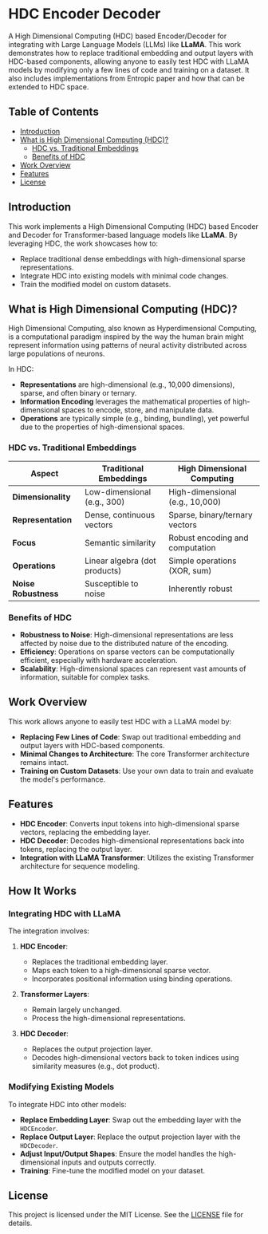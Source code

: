 # HDC Encoder Decoder

A High Dimensional Computing (HDC) based Encoder/Decoder for integrating with Large Language Models (LLMs) like **LLaMA**. This work demonstrates how to replace traditional embedding and output layers with HDC-based components, allowing anyone to easily test HDC with LLaMA models by modifying only a few lines of code and training on a dataset. It also includes implementations from Entropic paper and how that can be extended to HDC space.

## Table of Contents

- [Introduction](#introduction)
- [What is High Dimensional Computing (HDC)?](#what-is-high-dimensional-computing-hdc)
  - [HDC vs. Traditional Embeddings](#hdc-vs-traditional-embeddings)
  - [Benefits of HDC](#benefits-of-hdc)
- [Work Overview](#work-overview)
- [Features](#features)
- [License](#license)

## Introduction

This work implements a High Dimensional Computing (HDC) based Encoder and Decoder for Transformer-based language models like **LLaMA**. By leveraging HDC, the work showcases how to:

- Replace traditional dense embeddings with high-dimensional sparse representations.
- Integrate HDC into existing models with minimal code changes.
- Train the modified model on custom datasets.

## What is High Dimensional Computing (HDC)?

High Dimensional Computing, also known as Hyperdimensional Computing, is a computational paradigm inspired by the way the human brain might represent information using patterns of neural activity distributed across large populations of neurons.

In HDC:

- **Representations** are high-dimensional (e.g., 10,000 dimensions), sparse, and often binary or ternary.
- **Information Encoding** leverages the mathematical properties of high-dimensional spaces to encode, store, and manipulate data.
- **Operations** are typically simple (e.g., binding, bundling), yet powerful due to the properties of high-dimensional spaces.

### HDC vs. Traditional Embeddings

| Aspect                | Traditional Embeddings           | High Dimensional Computing      |
|-----------------------|----------------------------------|---------------------------------|
| **Dimensionality**    | Low-dimensional (e.g., 300)      | High-dimensional (e.g., 10,000) |
| **Representation**    | Dense, continuous vectors        | Sparse, binary/ternary vectors  |
| **Focus**             | Semantic similarity              | Robust encoding and computation |
| **Operations**        | Linear algebra (dot products)    | Simple operations (XOR, sum)    |
| **Noise Robustness**  | Susceptible to noise             | Inherently robust               |

### Benefits of HDC

- **Robustness to Noise**: High-dimensional representations are less affected by noise due to the distributed nature of the encoding.
- **Efficiency**: Operations on sparse vectors can be computationally efficient, especially with hardware acceleration.
- **Scalability**: High-dimensional spaces can represent vast amounts of information, suitable for complex tasks.

## Work Overview

This work allows anyone to easily test HDC with a LLaMA model by:

- **Replacing Few Lines of Code**: Swap out traditional embedding and output layers with HDC-based components.
- **Minimal Changes to Architecture**: The core Transformer architecture remains intact.
- **Training on Custom Datasets**: Use your own data to train and evaluate the model's performance.

## Features

- **HDC Encoder**: Converts input tokens into high-dimensional sparse vectors, replacing the embedding layer.
- **HDC Decoder**: Decodes high-dimensional representations back into tokens, replacing the output layer.
- **Integration with LLaMA Transformer**: Utilizes the existing Transformer architecture for sequence modeling.

## How It Works

### Integrating HDC with LLaMA

The integration involves:

1. **HDC Encoder**:

   - Replaces the traditional embedding layer.
   - Maps each token to a high-dimensional sparse vector.
   - Incorporates positional information using binding operations.

2. **Transformer Layers**:

   - Remain largely unchanged.
   - Process the high-dimensional representations.

3. **HDC Decoder**:

   - Replaces the output projection layer.
   - Decodes high-dimensional vectors back to token indices using similarity measures (e.g., dot product).

### Modifying Existing Models

To integrate HDC into other models:

- **Replace Embedding Layer**: Swap out the embedding layer with the `HDCEncoder`.
- **Replace Output Layer**: Replace the output projection layer with the `HDCDecoder`.
- **Adjust Input/Output Shapes**: Ensure the model handles the high-dimensional inputs and outputs correctly.
- **Training**: Fine-tune the modified model on your dataset.

## License

This project is licensed under the MIT License. See the [LICENSE](LICENSE) file for details.
